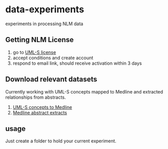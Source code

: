 # data-experiments
experiments in processing NLM data

## Getting NLM License

1. go to [UML-S license](https://uts.nlm.nih.gov//license.html)
2. accept conditions and create account
3. respond to email link, should receive activation within 3 days

## Download relevant datasets

Currently working with UML-S concepts mapped to Medline and extracted relationships from abstracts.

1. [UML-S concepts to Medline](https://ii.nlm.nih.gov/MMBaseline/index.shtml)
2. [Medline abstract extracts](https://skr3.nlm.nih.gov/SemMedDB/dbinfo.html)

## usage

Just create a folder to hold your current experiment.
